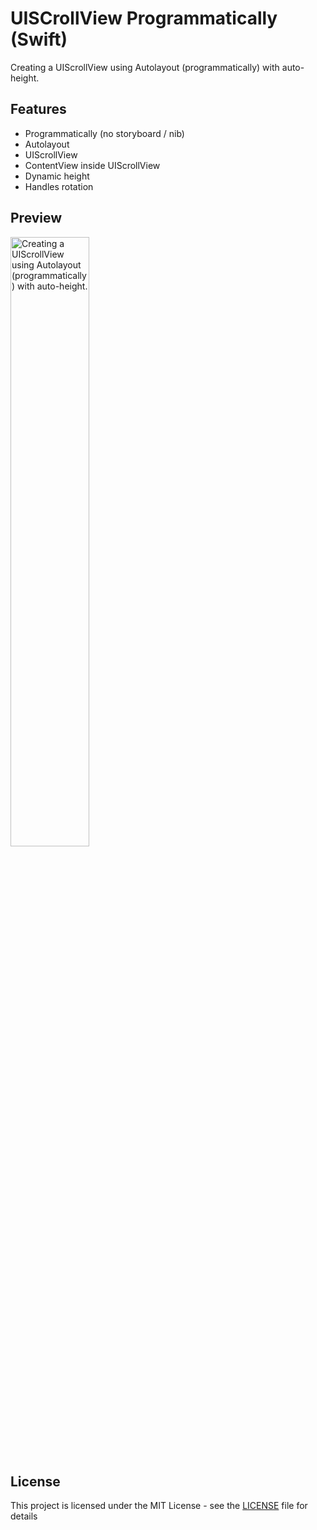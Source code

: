 # UISCrollView Programmatically (Swift)

Creating a UIScrollView using Autolayout (programmatically) with auto-height.

## Features

* Programmatically (no storyboard / nib)
* Autolayout
* UIScrollView
* ContentView inside UIScrollView
* Dynamic height
* Handles rotation

## Preview

<img src='/preview.gif?raw=true' width='50%' alt='Creating a UIScrollView using Autolayout (programmatically) with auto-height.'>

## License

This project is licensed under the MIT License - see the [LICENSE](LICENSE) file for details
